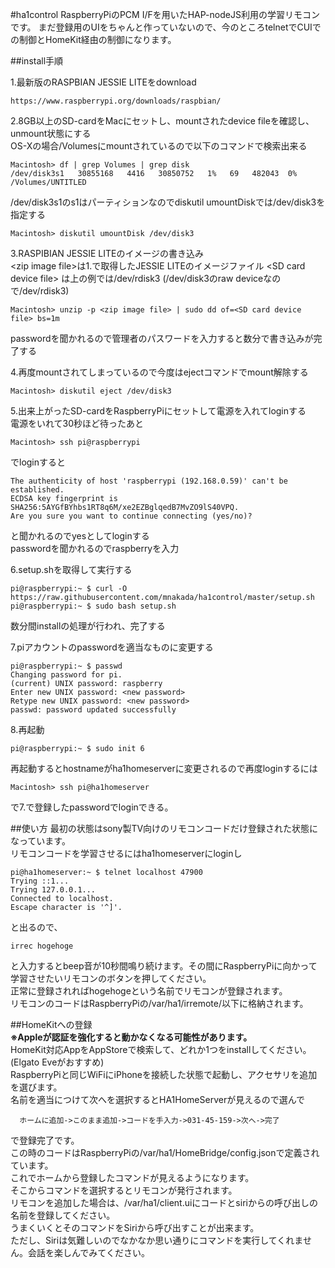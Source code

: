 #ha1control
RaspberryPiのPCM I/Fを用いたHAP-nodeJS利用の学習リモコンです。
まだ登録用のUIをちゃんと作っていないので、今のところtelnetでCUIでの制御とHomeKit経由の制御になります。

##install手順

1.最新版のRASPBIAN JESSIE LITEをdownload  
```unix
https://www.raspberrypi.org/downloads/raspbian/
```

2.8GB以上のSD-cardをMacにセットし、mountされたdevice fileを確認し、unmount状態にする  
  OS-Xの場合/Volumesにmountされているので以下のコマンドで検索出来る 
```unix
Macintosh> df | grep Volumes | grep disk  
/dev/disk3s1   30855168   4416   30850752   1%   69   482043  0%  /Volumes/UNTITLED  
```
  /dev/disk3s1のs1はパーティションなのでdiskutil umountDiskでは/dev/disk3を指定する  
```unix
Macintosh> diskutil umountDisk /dev/disk3  
```

3.RASPIBIAN JESSIE LITEのイメージの書き込み  
  &lt;zip image file&gt;は1.で取得したJESSIE LITEのイメージファイル
  &lt;SD card device file&gt; は上の例では/dev/rdisk3 (/dev/disk3のraw deviceなので/dev/rdisk3)  
```unix
Macintosh> unzip -p <zip image file> | sudo dd of=<SD card device file> bs=1m  
```
passwordを聞かれるので管理者のパスワードを入力すると数分で書き込みが完了する  

4.再度mountされてしまっているので今度はejectコマンドでmount解除する  
```unix
Macintosh> diskutil eject /dev/disk3  
```
5.出来上がったSD-cardをRaspberryPiにセットして電源を入れてloginする  
  電源をいれて30秒ほど待ったあと  
```unix
Macintosh> ssh pi@raspberrypi  
```
でloginすると  
```unix
The authenticity of host 'raspberrypi (192.168.0.59)' can't be established.  
ECDSA key fingerprint is SHA256:5AYGfBYhbs1RT8q6M/xe2EZBglqedB7MvZO9lS40VPQ.  
Are you sure you want to continue connecting (yes/no)?  
```
  と聞かれるのでyesとしてloginする  
  passwordを聞かれるのでraspberryを入力  

6.setup.shを取得して実行する  
```unix
pi@raspberrypi:~ $ curl -O https://raw.githubusercontent.com/mnakada/ha1control/master/setup.sh  
pi@raspberrypi:~ $ sudo bash setup.sh  
```
数分間installの処理が行われ、完了する  

7.piアカウントのpasswordを適当なものに変更する  
```unix
pi@raspberrypi:~ $ passwd  
Changing password for pi.  
(current) UNIX password: raspberry  
Enter new UNIX password: <new password>  
Retype new UNIX password: <new password>  
passwd: password updated successfully  
```

8.再起動  
```unix
pi@raspberrypi:~ $ sudo init 6  
```

  再起動するとhostnameがha1homeserverに変更されるので再度loginするには  
```unix
Macintosh> ssh pi@ha1homeserver  
```
で7.で登録したpasswordでloginできる。  

##使い方
  最初の状態はsony製TV向けのリモコンコードだけ登録された状態になっています。  
  リモコンコードを学習させるにはha1homeserverにloginし  
```unix
pi@ha1homeserver:~ $ telnet localhost 47900  
Trying ::1...  
Trying 127.0.0.1...  
Connected to localhost.  
Escape character is '^]'.  
```
と出るので、  
```unix
irrec hogehoge  
```
と入力するとbeep音が10秒間鳴り続けます。その間にRaspberryPiに向かって学習させたいリモコンのボタンを押してください。  
  正常に登録されればhogehogeという名前でリモコンが登録されます。  
  リモコンのコードはRaspberryPiの/var/ha1/irremote/以下に格納されます。  

##HomeKitへの登録  
  **※Appleが認証を強化すると動かなくなる可能性があります。**  
  HomeKit対応AppをAppStoreで検索して、どれか1つをinstallしてください。(Elgato Eveがおすすめ)  
  RaspberryPiと同じWiFiにiPhoneを接続した状態で起動し、アクセサリを追加を選びます。  
  名前を適当につけて次へを選択するとHA1HomeServerが見えるので選んで  
```unix
  ホームに追加->このまま追加->コードを手入力->031-45-159->次へ->完了  
```
  で登録完了です。  
  この時のコードはRaspberryPiの/var/ha1/HomeBridge/config.jsonで定義されています。  
  これでホームから登録したコマンドが見えるようになります。  
  そこからコマンドを選択するとリモコンが発行されます。  
  リモコンを追加した場合は、/var/ha1/client.uiにコードとsiriからの呼び出しの名前を登録してください。  
  うまくいくとそのコマンドをSiriから呼び出すことが出来ます。  
  ただし、Siriは気難しいのでなかなか思い通りにコマンドを実行してくれません。会話を楽しんでみてください。  


